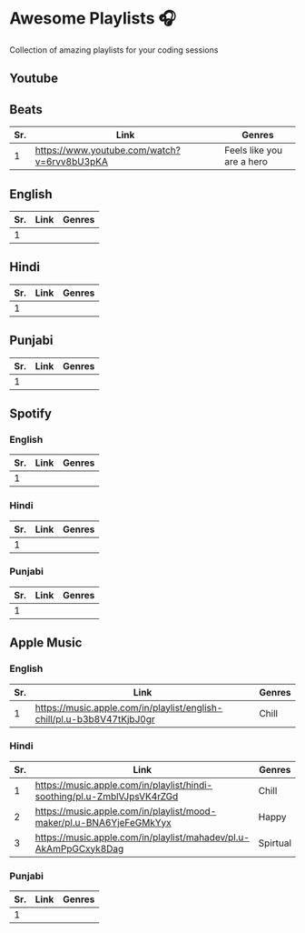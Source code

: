 # Awesome Playlists 🎧
Collection of amazing playlists for your coding sessions

## Youtube

## Beats
| Sr. | Link | Genres |
|-----|------|--------|
| 1   |  https://www.youtube.com/watch?v=6rvv8bU3pKA    |    Feels like you are a hero    |

## English

| Sr. | Link | Genres |
|-----|------|--------|
| 1   |      |        |

## Hindi

| Sr. | Link | Genres |
|-----|------|--------|
| 1   |      |        |

## Punjabi

| Sr. | Link | Genres |
|-----|------|--------|
| 1   |      |        |

## Spotify

### English

| Sr. | Link | Genres |
|-----|------|--------|
| 1   |      |        |

### Hindi

| Sr. | Link | Genres |
|-----|------|--------|
| 1   |      |        |

### Punjabi

| Sr. | Link | Genres |
|-----|------|--------|
| 1   |      |        |

## Apple Music

### English

| Sr. | Link                                                                   | Genres |
|-----|------------------------------------------------------------------------|--------|
| 1   | https://music.apple.com/in/playlist/english-chill/pl.u-b3b8V47tKjbJ0gr | Chill  |

### Hindi

| Sr. | Link                                                                    | Genres   |
|-----|-------------------------------------------------------------------------|----------|
| 1   | https://music.apple.com/in/playlist/hindi-soothing/pl.u-ZmblVJpsVK4rZGd | Chill    |
| 2   | https://music.apple.com/in/playlist/mood-maker/pl.u-BNA6YjeFeGMkYyx     | Happy    |
| 3   | https://music.apple.com/in/playlist/mahadev/pl.u-AkAmPpGCxyk8Dag        | Spirtual |

### Punjabi

| Sr. | Link | Genres |
|-----|------|--------|
| 1   |      |        |

